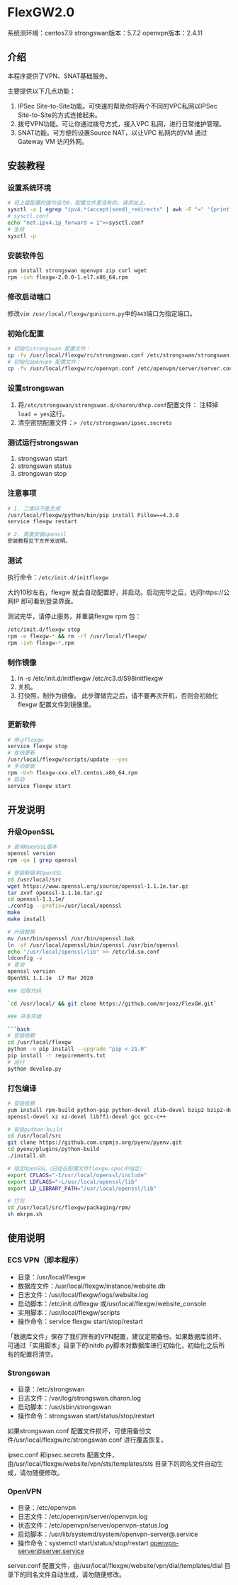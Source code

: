# FlexGW2.0

系统测环境：centos7.9
strongswan版本：5.7.2
openvpn版本：2.4.11

## 介绍

本程序提供了VPN、SNAT基础服务。

主要提供以下几点功能：

1.  IPSec Site-to-Site功能。可快速的帮助你将两个不同的VPC私网以IPSec Site-to-Site的方式连接起来。
2.  拨号VPN功能。可让你通过拨号方式，接入VPC 私网，进行日常维护管理。
3.  SNAT功能。可方便的设置Source NAT，以让VPC 私网内的VM 通过Gateway VM 访问外网。

## 安装教程
### 设置系统环境

```bash
# 将上面配置的值均设为0，配置文件里没有的，请添加上。
sysctl -a | egrep "ipv4.*(accept|send)_redirects" | awk -F "=" '{print $1"= 0"}'
# sysctl.conf
echo "net.ipv4.ip_forward = 1">>sysctl.conf
# 生效
sysctl -p
```

### 安装软件包

```bash
yum install strongswan openvpn zip curl wget
rpm -ivh flexgw-2.0.0-1.el7.x86_64.rpm
```

### 修改启动端口

修改`vim /usr/local/flexgw/gunicorn.py`中的`443`端口为指定端口。

### 初始化配置

```bash
# 初始化strongswan 配置文件：
cp -fv /usr/local/flexgw/rc/strongswan.conf /etc/strongswan/strongswan.conf
# 初始化openvpn 配置文件：
cp -fv /usr/local/flexgw/rc/openvpn.conf /etc/openvpn/server/server.conf
```

### 设置strongswan

1. 将`/etc/strongswan/strongswan.d/charon/dhcp.conf`配置文件： 注释掉`load = yes`这行。
2. 清空密钥配置文件：`> /etc/strongswan/ipsec.secrets`

### 测试运行strongswan

1. strongswan start
2. strongswan status
3. strongswan stop

### 注意事项

```bash
# 1. 二维码不能生成
/usr/local/flexgw/python/bin/pip install Pillow==4.3.0
service flexgw restart

# 2. 需要安装openssl
安装教程见下方开发说明。
```

### 测试

执行命令：`/etc/init.d/initflexgw`

大约10秒左右，flexgw 就会自动配置好，并启动。启动完毕之后，访问https://公网IP 即可看到登录界面。

测试完毕，请停止服务，并重装flexgw rpm 包：

```bash
/etc/init.d/flexgw stop
rpm -e flexgw-* && rm -rf /usr/local/flexgw/
rpm -ivh flexgw-*.rpm
```

### 制作镜像

1. ln -s /etc/init.d/initflexgw /etc/rc3.d/S98initflexgw
2. 关机。
3. 打快照，制作为镜像。
   此步骤做完之后，请不要再次开机，否则会初始化flexgw 配置文件到镜像里。

### 更新软件

```bash
# 停止flexgw
service flexgw stop
# 在线更新
/usr/local/flexgw/scripts/update --yes
# 手动安装
rpm -Uvh flexgw-xxx.el7.centos.x86_64.rpm
# 启动
service flexgw start
```

## 开发说明

### 升级OpenSSL

```bash
# 查询OpenSSL版本
openssl version
rpm -qa | grep openssl

# 安装新版本OpenSSL
cd /usr/local/src
wget https://www.openssl.org/source/openssl-1.1.1e.tar.gz
tar zxvf openssl-1.1.1e.tar.gz
cd openssl-1.1.1e/
./config --prefix=/usr/local/openssl
make
make install

# 升级替换
mv /usr/bin/openssl /usr/bin/openssl.bak
ln -sf /usr/local/openssl/bin/openssl /usr/bin/openssl
echo "/usr/local/openssl/lib" >> /etc/ld.so.conf
ldconfig -v   
# 查询
openssl version
OpenSSL 1.1.1e  17 Mar 2020

### 拉取代码

`cd /usr/local/ && git clone https://github.com/mrjooz/FlexGW.git`

### 开发环境

```bash
# 安装依赖
cd /usr/local/flexgw
python -m pip install --upgrade "pip < 21.0"
pip install -r requirements.txt
# 运行
python develop.py
```

### 打包编译

```bash
# 安装依赖
yum install rpm-build python-pip python-devel zlib-devel bzip2 bzip2-devel readline-devel sqlite sqlite-devel \
openssl-devel xz xz-devel libffi-devel gcc gcc-c++

# 安装python-build
cd /usr/local/src
git clone https://github.com.cnpmjs.org/pyenv/pyenv.git
cd pyenv/plugins/python-build
./install.sh

# 指定OpenSSL（已经在配置文件flexgw.spec中指定）
export CFLAGS="-I/usr/local/openssl/include"
export LDFLAGS="-L/usr/local/openssl/lib"
export LD_LIBRARY_PATH="/usr/local/openssl/lib"

# 打包
cd /usr/local/src/flexgw/packaging/rpm/
sh mkrpm.sh
```

## 使用说明

### ECS VPN（即本程序）

* 目录：/usr/local/flexgw
* 数据库文件：/usr/local/flexgw/instance/website.db
* 日志文件：/usr/local/flexgw/logs/website.log
* 启动脚本：/etc/init.d/flexgw 或/usr/local/flexgw/website_console
* 实用脚本：/usr/local/flexgw/scripts
* 操作命令：service flexgw start/stop/restart

「数据库文件」保存了我们所有的VPN配置，建议定期备份。如果数据库损坏，可通过「实用脚本」目录下的initdb.py脚本对数据库进行初始化，初始化之后所有的配置将清空。

### Strongswan

* 目录：/etc/strongswan
* 日志文件：/var/log/strongswan.charon.log
* 启动脚本：/usr/sbin/strongswan
* 操作命令：strongswan start/status/stop/restart

如果strongswan.conf 配置文件损坏，可使用备份文件/usr/local/flexgw/rc/strongswan.conf 进行覆盖恢复。

ipsec.conf 和ipsec.secrets 配置文件，由/usr/local/flexgw/website/vpn/sts/templates/sts 目录下的同名文件自动生成，请勿随便修改。

### OpenVPN

* 目录：/etc/openvpn
* 日志文件：/etc/openvpn/server/openvpn.log
* 状态文件：/etc/openvpn/server/openvpn-status.log
* 启动脚本：/usr/lib/systemd/system/openvpn-server@.service
* 操作命令：systemctl start/status/stop/restart openvpn-server@server.service

server.conf 配置文件，由/usr/local/flexgw/website/vpn/dial/templates/dial 目录下的同名文件自动生成，请勿随便修改。
